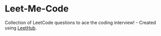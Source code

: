 # Leet-Me-Code
Collection of LeetCode questions to ace the coding interview! - Created using [LeetHub](https://github.com/QasimWani/LeetHub).
